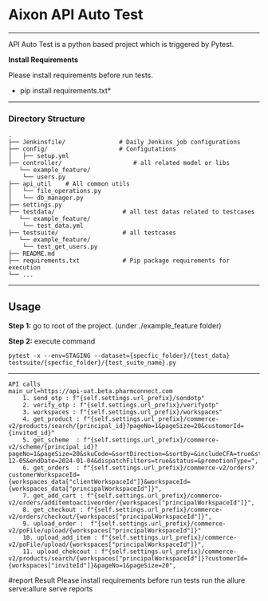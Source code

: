 # Aixon API Auto Test

---
API Auto Test is a python based project which is triggered by Pytest.

**Install Requirements**

Please install requirements before run tests.

* pip install requirements.txt*

---

### Directory Structure
```
.
├── Jenkinsfile/ 			   # Daily Jenkins job configurations
├── config/                    # Configutations
│   ├── setup.yml     
├── controller/                    # all related model or libs
   └── example_feature/
    └── users.py
├── api_util    # All common utils
│   └── file_operations.py
│   └── db_manager.py
├── settings.py
├── testdata/                   # all test datas related to testcases
   └── example_feature/
    └── test_data.yml
├── testsuite/          		# all testcases
   └── example_feature/
    └── test_get_users.py
├── README.md
├── requirements.txt        	# Pip package requirements for execution 
└── ...
```
----

## Usage

**Step 1:** go to root of the project. (under ./example_feature folder)

**Step 2:** execute command

```
pytest -x --env=STAGING --dataset={specfic_folder}/{test_data} testsuite/{specfic_folder}/{test_suite_name}.py
```

---
````
API calls
main_url=https://api-uat.beta.pharmconnect.com
    1. send_otp : f"{self.settings.url_prefix}/sendotp"
    2. verify_otp : f"{self.settings.url_prefix}/verifyotp"
    3. workspaces : f"{self.settings.url_prefix}/workspaces"
    4. get_product : f"{self.settings.url_prefix}/commerce-v2/products/search/{principal_id}?pageNo=1&pageSize=20&customerId={invited_id}"
    5. get_scheme  : f"{self.settings.url_prefix}/commerce-v2/scheme/{principal_id}?pageNo=1&pageSize=20&skuCode=&sortDirection=&sortBy=&includeCFA=true&startDate=2023-12-05&endDate=2024-01-04&dispatchFilters=true&status=&promotionType=",
    6. get_orders  : f"{self.settings.url_prefix}/commerce-v2/orders?customerWorkspaceId={workspaces_data["clientWorkspaceId"]}&workspaceId={workspaces_data["principalWorkspaceId"]}",
    7. get_add_cart : f"{self.settings.url_prefix}/commerce-v2/orders/additemtoactiveorder/{workspaces["principalWorkspaceId"]}",
    8. get_checkout : f"{self.settings.url_prefix}/commerce-v2/orders/checkout/{workspaces["principalWorkspaceId"]}",
    9. upload_order :  f"{self.settings.url_prefix}/commerce-v2/poFile/upload/{workspaces["principalWorkspaceId"]}"
    10. upload_add_item : f"{self.settings.url_prefix}/commerce-v2/poFile/upload/{workspaces["principalWorkspaceId"]}",
    11. upload_chekcout : f"{self.settings.url_prefix}/commerce-v2/products/search/{workspaces["principalWorkspaceId"]}?customerId={workspaces["inviteId"]}&pageNo=1&pageSize=20",
```` 

#report Result 
Please install requirements before run tests
run the allure serve:allure serve reports